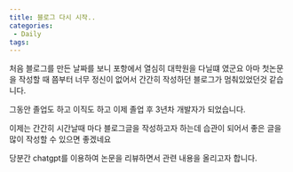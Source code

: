 ```yaml
---
title: 블로그 다시 시작..
categories:
 - Daily
tags:
---
```


처음 블로그를 만든 날짜를 보니 포항에서 열심히 대학원을 다닐떄 였군요
아마 첫논문을 작성할 때 쯤부터 너무 정신이 없어서 간간히 작성하던 블로그가 멈춰있었던것 같습니다.

그동안 졸업도 하고 이직도 하고 이제 졸업 후 3년차 개발자가 되었습니다.

이제는 간간히 시간날때 마다 블로그글을 작성하고자 하는데 습관이 되어서 좋은 글을 많이 작성할 수 있으면 좋겠네요 

당분간 chatgpt를 이용하여 논문을 리뷰하면서 관련 내용을 올리고자 합니다.
